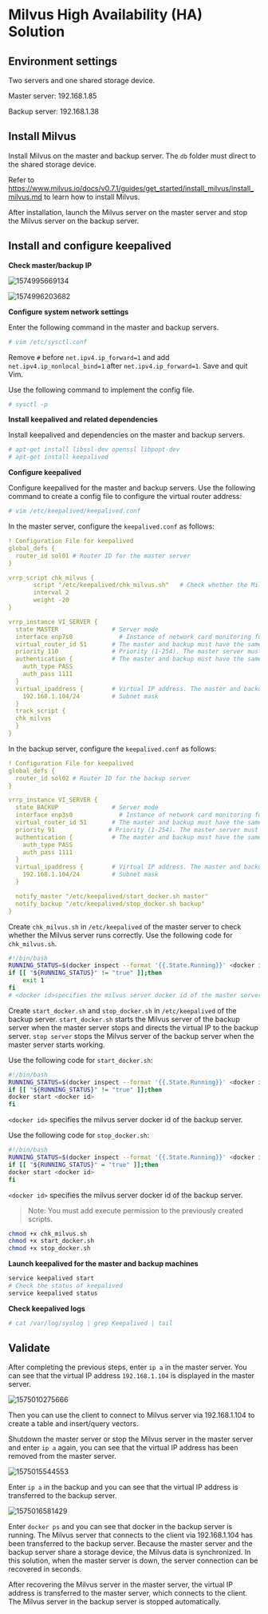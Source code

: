 # Milvus High Availability (HA) Solution

## Environment settings

Two servers and one shared storage device.

Master server: 192.168.1.85

Backup server: 192.168.1.38          



## Install Milvus

Install Milvus on the master and backup server. The `db` folder must direct to the shared storage device.

Refer to https://www.milvus.io/docs/v0.7.1/guides/get_started/install_milvus/install_milvus.md to learn how to install Milvus.

After installation, launch the Milvus server on the master server and stop the Milvus server on the backup server.

## Install and configure keepalived

**Check master/backup IP**

![1574995669134](pic/1574995669134.png)

![1574996203682](pic/1574996203682.png)

**Configure system network settings**

Enter the following command in the master and backup servers.

```bash
# vim /etc/sysctl.conf
```

Remove `#` before `net.ipv4.ip_forward=1` and add `net.ipv4.ip_nonlocal_bind=1` after `net.ipv4.ip_forward=1`. Save and quit Vim.

Use the following command to implement the config file.

```bash
# sysctl -p
```

**Install keepalived and related dependencies**

Install keepalived and dependencies on the master and backup servers.

```bash
# apt-get install libssl-dev openssl libpopt-dev
# apt-get install keepalived
```

**Configure keepalived**

Configure keepalived for the master and backup servers. Use the following command to create a config file to configure the virtual router address:

```bash
# vim /etc/keepalived/keepalived.conf
```

In the master server, configure the `keepalived.conf` as follows:

```yaml
! Configuration File for keepalived
global_defs {
  router_id sol01 # Router ID for the master server
}

vrrp_script chk_milvus {
       script "/etc/keepalived/chk_milvus.sh"   # Check whether the Milvus on the master is running correctly
       interval 2
       weight -20
}

vrrp_instance VI_SERVER {
  state MASTER               # Server mode
  interface enp7s0             # Instance of network card monitoring for the master server
  virtual_router_id 51       # The master and backup must have the same VRRP group name.
  priority 110               # Priority (1-254). The master server must have higher priority than the backup server. You can specify 90 for the backup server.
  authentication {           # The master and backup must have the same authentication information.
    auth_type PASS
    auth_pass 1111
  }
  virtual_ipaddress {        # Virtual IP address. The master and backup must have the same virtual IP address.
    192.168.1.104/24         # Subnet mask
  }
  track_script {
  chk_milvus
  }
}
```

In the backup server, configure the `keepalived.conf` as follows:

```yaml
! Configuration File for keepalived
global_defs {
  router_id sol02 # Router ID for the backup server
}

vrrp_instance VI_SERVER {
  state BACKUP               # Server mode
  interface enp3s0             # Instance of network card monitoring for the backup server.
  virtual_router_id 51       # The master and backup must have the same VRRP group name.
  priority 91               # Priority (1-254). The master server must have higher priority than the backup server. You can specify 90 for the backup server.
  authentication {           # The master and backup must have the same authentication information.
    auth_type PASS
    auth_pass 1111
  }
  virtual_ipaddress {        # Virtual IP address. The master and backup must have the same virtual IP address.
    192.168.1.104/24         # Subnet mask
  }

  notify_master "/etc/keepalived/start_docker.sh master"
  notify_backup "/etc/keepalived/stop_docker.sh backup"
}

```

Create `chk_milvus.sh` in `/etc/keepalived` of the master server to check whether the Milvus server runs correctly. Use the following code for `chk_milvus.sh`.

```bash
#!/bin/bash
RUNNING_STATUS=$(docker inspect --format '{{.State.Running}}' <docker id>)
if [[ "${RUNNING_STATUS}" != "true" ]];then
    exit 1
fi
# <docker id>specifies the milvus server docker id of the master server
```

Create `start_docker.sh` and `stop_docker.sh` in `/etc/keepalived` of the backup server. `start_docker.sh` starts the Milvus server of the backup server when the master server stops and directs the virtual IP to the backup server. `stop server` stops the Milvus server of the backup server when the master server starts working.

Use the following code for `start_docker.sh`:

```bash
#!/bin/bash
RUNNING_STATUS=$(docker inspect --format '{{.State.Running}}' <docker id>)
if [[ "${RUNNING_STATUS}" != "true" ]];then
docker start <docker id>
fi
```

`<docker id>` specifies the milvus server docker id of the backup server.

Use the following code for `stop_docker.sh`:

```bash
#!/bin/bash
RUNNING_STATUS=$(docker inspect --format '{{.State.Running}}' <docker id>)
if [[ "${RUNNING_STATUS}" = "true" ]];then
docker start <docker id>
fi
```

`<docker id>` specifies the milvus server docker id of the backup server.

> Note: You must add execute permission to the previously created scripts.

```bash
chmod +x chk_milvus.sh
chmod +x start_docker.sh
chmod +x stop_docker.sh
```

**Launch keepalived for the master and backup machines**

```bash
service keepalived start
# Check the status of keepalived
service keepalived status
```

**Check keepalived logs**

```bash
# cat /var/log/syslog | grep Keepalived | tail
```

## Validate

After completing the previous steps, enter `ip a` in the master server. You can see that the virtual IP address `192.168.1.104` is displayed in the master server.

![1575010275666](pic/1575010275666.png)

Then you can use the client to connect to Milvus server via 192.168.1.104 to create a table and insert/query vectors.

Shutdown the master server or stop the Milvus server in the master server and enter `ip a` again, you can see that the virtual IP address has been removed from the master server.

![1575015544553](pic/1575015544553.png)

Enter `ip a` in the backup and you can see that the virtual IP address is transferred to the backup server.

![1575016581429](pic/1575016581429.png)

Enter `docker ps` and you can see that docker in the backup server is running. The Milvus server that connects to the client via 192.168.1.104 has been transferred to the backup server. Because the master server and the backup server share a storage device, the Milvus data is synchronized. In this solution, when the master server is down, the server connection can be recovered in seconds.

After recovering the Milvus server in  the master server, the virtual IP address is transferred to the master server, which connects to the client. The Milvus server in the backup server is stopped automatically.
